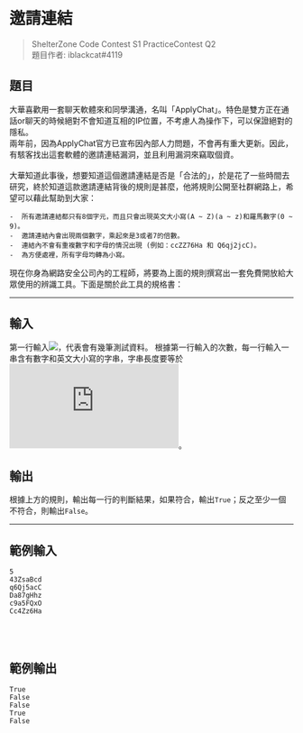 # 邀請連結

> ShelterZone Code Contest S1 PracticeContest Q2<br>
> 題目作者: iblackcat#4119

## 題目

大華喜歡用一套聊天軟體來和同學溝通，名叫「ApplyChat」。特色是雙方正在通話or聊天的時候絕對不會知道互相的IP位置，不考慮人為操作下，可以保證絕對的隱私。<br>
兩年前，因為ApplyChat官方已宣布因內部人力問題，不會再有重大更新。因此，有駭客找出這套軟體的邀請連結漏洞，並且利用漏洞來竊取個資。<br>
<br>
大華知道此事後，想要知道這個邀請連結是否是「合法的」，於是花了一些時間去研究，終於知道這款邀請連結背後的規則是甚麼，他將規則公開至社群網路上，希望可以藉此幫助到大家：<br>

```
-  所有邀請連結都只有8個字元，而且只會出現英文大小寫(A ~ Z)(a ~ z)和羅馬數字(0 ~ 9)。
-  邀請連結內會出現兩個數字，乘起來是3或者7的倍數。
-  連結內不會有重複數字和字母的情況出現 (例如：ccZZ76Ha 和 Q6qj2jcC)。  
-  為方便處裡，所有字母均轉為小寫。
```

現在你身為網路安全公司內的工程師，將要為上面的規則撰寫出一套免費開放給大眾使用的辨識工具。下面是關於此工具的規格書：

---

## 輸入
第一行輸入![](https://latex.codecogs.com/svg.latex?n%20(1%20\le%20n%20\le%20100))，代表會有幾筆測試資料。
根據第一行輸入的次數，每一行輸入一串含有數字和英文大小寫的字串，字串長度要等於![](https://latex.codecogs.com/svg.latex?8)。
## 輸出
根據上方的規則，輸出每一行的判斷結果，如果符合，輸出`True`；反之至少一個不符合，則輸出`False`。

---

## 範例輸入
```
5
43ZsaBcd
q6Qj5acC
Da87gHhz
c9a5FQxO
Cc4Zz6Ha
```
<br>
<br>

## 範例輸出
```
True
False
False
True
False
```